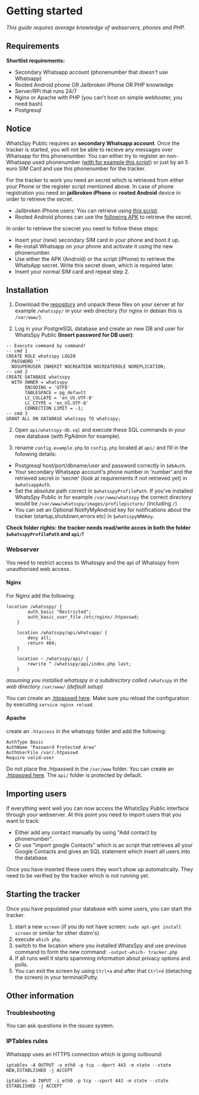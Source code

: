 # Getting started
*This guide requires average knowledge of webservers, phones and PHP.*

## Requirements

**Shortlist requirements:**

* Secondary Whatsapp account (phonenumber that doesn't use Whatsapp)
* Rooted Android phone OR Jailbroken iPhone OR PHP knowledge
* Server/RPi that runs 24/7
* Nginx or Apache with PHP (you can't host on simple webhoster, you need bash)
* Postgresql


## Notice
WhatsSpy Public requires an **secondary Whatsapp account**. Once the tracker is started, you will not be able to recieve any messages over Whatsapp for this phonenumber. You can either try to register an non-Whatsapp used phonenumber ([with for example this script](https://github.com/mgp25/WhatsAPI-Official/blob/master/examples/exampleRegister.php)) or just by an 5 euro SIM Card and use this phonenumber for the tracker.

For the tracker to work you need an secret which is retrieved from either your Phone or the register script mentioned above. In case of phone registration you need an **jailbroken iPhone** or **rooted Android** device in order to retrieve the secret. 

* Jailbroken iPhone users: You can retrieve using [this script](https://www.mgp25.com/utilidadiPhone/).
* Rooted Android phones can use the [following APK](https://github.com/venomous0x/WhatsAPI/issues/983) to retrieve the secret. 

In order to retrieve the scecret you need to follow these steps:

* Insert your (new) secondary SIM card in your phone and boot it up.
* Re-install Whatsapp on your phone and activate it using the new phonenumber.
* Use either the APK (Android) or the script (iPhone) to retrieve the WhatsApp secret. Write this secret down, which is required later. 
* Insert your normal SIM card and repeat step 2.

## Installation

1. Download the [repository](https://gitlab.maikel.pro/maikeldus/WhatsSpy-Public/tree/master) and unpack these files on your server at for example `/whatsspy/` in your web directory (for nginx in debian this is `/var/www/`).

2. Log in your PostgreSQL database and create an new DB and user for WhatsSpy Public **(Insert password for DB user)**:
```
-- Execute command by command!
-- cmd 1
CREATE ROLE whatsspy LOGIN
  PASSWORD ''
  NOSUPERUSER INHERIT NOCREATEDB NOCREATEROLE NOREPLICATION;
-- cmd 2
CREATE DATABASE whatsspy
  WITH OWNER = whatsspy
       ENCODING = 'UTF8'
       TABLESPACE = pg_default
       LC_COLLATE = 'en_US.UTF-8'
       LC_CTYPE = 'en_US.UTF-8'
       CONNECTION LIMIT = -1;
-- cmd 3
GRANT ALL ON DATABASE whatsspy TO whatsspy;
```

2. Open `api/whatsspy-db.sql` and execute these SQL commands in your new database (with PgAdmin for example). 

3. rename `config.example.php` to `config.php` located at `api/` and fill in the following details: 

* Postgresql host/port/dbname/user and password correctly in `$dbAuth`.
* Your secondary Whatsapp account's phone number in 'number' and the retrieved secret in 'secret' (look at requirements if not retrieved yet) in `$whatsappAuth`.
* Set the absolute path correct in `$whatsspyProfilePath`. If you've installed WhatsSpy Public in for example `/var/www/whatsspy` the correct directory would be `/var/www/whatsspy/images/profilepicture/` (including `/`)
* You can set an Optional NotifyMyAndroid key for notifications about the tracker (startup,shutdown,errors etc) in `$whatsspyNMAKey`. 


**Check folder rights: the tracker needs read/write acces in both the folder `$whatsspyProfilePath` and `api/`!**
### Webserver

You need to restrict access to Whatsspy and the api of Whatsspy from unauthorised web access. 

#### Nginx
For Nginx add the following:

```
location /whatsspy/ {
        auth_basic "Restricted";
        auth_basic_user_file /etc/nginx/.htpasswd; 
    }

    location /whatsspy/api/whatsapp/ {
        deny all;
        return 404;
    }

    location ~ /whatsspy/api/ {
        rewrite ^ /whatsspy/api/index.php last;
    }
``` 
*assuming you installed whatsspy in a subdirectory called `/whatsspy` in the web directory `/var/www/` (default setup)*

You can create an [.htpasswd here](http://www.htaccesstools.com/htpasswd-generator/). Make sure you reload the configuration by executing `service nginx reload`.

#### Apache
create an `.htaccess` in the whatsspy folder and add the following:

```
AuthType Basic
AuthName "Password Protected Area"
AuthUserFile /var/.htpasswd
Require valid-user
```
Do not place the .htpasswd in the `/var/www` folder. You can create an [.htpasswd here](http://www.htaccesstools.com/htpasswd-generator/). The `api/` folder is protected by default.

## Importing users

If everything went well you can now access the WhatsSpy Public interface through your webserver. At this point you need to import users that you want to track:

* Either add any contact manually by using "Add contact by phonenumber".
* Or use "import google Contacts" which is an script that retrieves all your Google Contacts and gives an SQL statement which insert all users into the database.

Once you have inserted these users they won't show up automatically. They need to be verified by the tracker which is not running yet.

## Starting the tracker
Once you have populated your database with some users, you can start the tracker.

1. start a new `screen` (if you do not have screen: `sudo apt-get install screen` or similar for other distro's)
2. execute `which php`.
3. switch to the location where you installed WhatsSpy and use previous command to form the new command: `-output-which- tracker.php`
4. If all runs well it starts spamming information about privacy options and polls.
5. You can exit the screen by using `Ctrl+a` and after that `Ctrl+d` (detaching the screen) in your terminal/Putty.

## Other information

### Troubleshooting

You can ask questions in the issues system.

### IPTables rules

Whatsapp uses an HTTPS connection which is going outbound:

`iptables -A OUTPUT -o eth0 -p tcp --dport 443 -m state --state NEW,ESTABLISHED -j ACCEPT`

`iptables -A INPUT -i eth0 -p tcp --sport 443 -m state --state ESTABLISHED -j ACCEPT`
